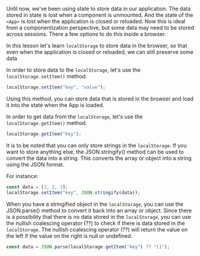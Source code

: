 Until now, we've been using state to store data in our application. The data stored in state is lost when a component is unmounted. And the state of the `<App>` is lost when the application is closed or reloaded. Now this is ideal from a componentization perspective, but some data may need to be stored across sessions. There a few options to do this inside a browser.

In this lesson let's learn `localStorage` to store data in the browser, so that even when the application is closed or reloaded, we can still preserve some data

In order to store data to the `localStorage`, let's use the `localStorage.setItem()` method.

```js
localStorage.setItem("key", "value");
```

Using this method, you can store data that is stored in the browser and load it into the state when the App is loaded.

In order to get data from the `localStorage`, let's use the `localStorage.getItem()` method.

```js
localStorage.getItem("key");
```

It is to be noted that you can only store strings in the `localStorage`. If you want to store anything else, the JSON.stringify() method can be used to convert the data into a string. This converts the array or object into a string using the JSON format.

For instance:

```js
const data = [1, 2, 3];
localStorage.setItem("key", JSON.stringify(data));
```

When you have a stringified object in the `localStorage`, you can use the JSON.parse() method to convert it back into an array or object. Since there is a possibility that there is no data stored in the `localStorage`, you can use the nullish coalescing operator (??) to check if there is data stored in the `localStorage`. The nullish coalescing operator (??) will return the value on the left if the value on the right is null or undefined.

```js
const data = JSON.parse(localStorage.getItem("key") ?? "[]");
```
